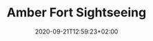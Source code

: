 ---
title: "Amber Fort Sightseeing"
draft: false
date: 2020-09-21T12:59:23+02:00
translationKey: amber-fort-sightseeing
id: "excursions"
tags: ["Rajasthan", "Jaipur", "Excursions"] 
carousel:
  - url: 1-rajasthan-jaipur-excursions-amber-fort-ganesh-pol.jpg
  - url: 2-rajasthan-jaipur-excursions-amber-fort-courtyard.jpg
  - url: 3-rajasthan-jaipur-excursions-amber-fort-pillared-pavilion.jpg
  - url: 4-rajasthan-jaipur-excursions-amber-fort-large-stepwell.jpg
---